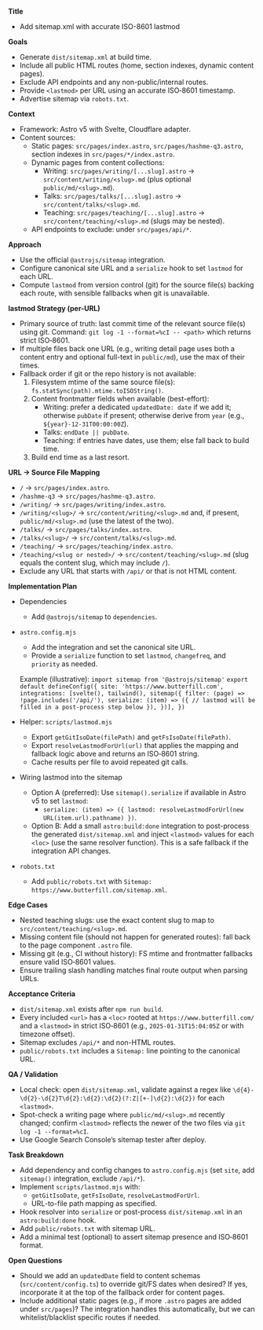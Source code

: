 **Title**
- Add sitemap.xml with accurate ISO-8601 lastmod

**Goals**
- Generate `dist/sitemap.xml` at build time.
- Include all public HTML routes (home, section indexes, dynamic content pages).
- Exclude API endpoints and any non-public/internal routes.
- Provide `<lastmod>` per URL using an accurate ISO‑8601 timestamp.
- Advertise sitemap via `robots.txt`.

**Context**
- Framework: Astro v5 with Svelte, Cloudflare adapter.
- Content sources:
  - Static pages: `src/pages/index.astro`, `src/pages/hashme-q3.astro`, section indexes in `src/pages/*/index.astro`.
  - Dynamic pages from content collections:
    - Writing: `src/pages/writing/[...slug].astro` → `src/content/writing/<slug>.md` (plus optional `public/md/<slug>.md`).
    - Talks: `src/pages/talks/[...slug].astro` → `src/content/talks/<slug>.md`.
    - Teaching: `src/pages/teaching/[...slug].astro` → `src/content/teaching/<slug>.md` (slugs may be nested).
  - API endpoints to exclude: under `src/pages/api/*`.

**Approach**
- Use the official `@astrojs/sitemap` integration.
- Configure canonical site URL and a `serialize` hook to set `lastmod` for each URL.
- Compute `lastmod` from version control (git) for the source file(s) backing each route, with sensible fallbacks when git is unavailable.

**lastmod Strategy (per-URL)**
- Primary source of truth: last commit time of the relevant source file(s) using git. Command: `git log -1 --format=%cI -- <path>` which returns strict ISO‑8601.
- If multiple files back one URL (e.g., writing detail page uses both a content entry and optional full-text in `public/md`), use the max of their times.
- Fallback order if git or the repo history is not available:
  1) Filesystem mtime of the same source file(s): `fs.statSync(path).mtime.toISOString()`.
  2) Content frontmatter fields when available (best-effort):
     - Writing: prefer a dedicated `updatedDate: date` if we add it; otherwise `pubDate` if present; otherwise derive from `year` (e.g., `${year}-12-31T00:00:00Z`).
     - Talks: `endDate || pubDate`.
     - Teaching: if entries have dates, use them; else fall back to build time.
  3) Build end time as a last resort.

**URL → Source File Mapping**
- `/` → `src/pages/index.astro`.
- `/hashme-q3` → `src/pages/hashme-q3.astro`.
- `/writing/` → `src/pages/writing/index.astro`.
- `/writing/<slug>/` → `src/content/writing/<slug>.md` and, if present, `public/md/<slug>.md` (use the latest of the two).
- `/talks/` → `src/pages/talks/index.astro`.
- `/talks/<slug>/` → `src/content/talks/<slug>.md`.
- `/teaching/` → `src/pages/teaching/index.astro`.
- `/teaching/<slug or nested>/` → `src/content/teaching/<slug>.md` (slug equals the content slug, which may include `/`).
- Exclude any URL that starts with `/api/` or that is not HTML content.

**Implementation Plan**
- Dependencies
  - Add `@astrojs/sitemap` to `dependencies`.

- `astro.config.mjs`
  - Add the integration and set the canonical site URL.
  - Provide a `serialize` function to set `lastmod`, `changefreq`, and `priority` as needed.

  Example (illustrative):
  `import sitemap from '@astrojs/sitemap'`
  `export default defineConfig({
     site: 'https://www.butterfill.com',
     integrations: [svelte(), tailwind(), sitemap({
       filter: (page) => !page.includes('/api/'),
       serialize: (item) => ({
         // lastmod will be filled in a post-process step below
       }),
     })],
  })`

- Helper: `scripts/lastmod.mjs`
  - Export `getGitIsoDate(filePath)` and `getFsIsoDate(filePath)`.
  - Export `resolveLastmodForUrl(url)` that applies the mapping and fallback logic above and returns an ISO‑8601 string.
  - Cache results per file to avoid repeated git calls.

- Wiring lastmod into the sitemap
  - Option A (preferred): Use `sitemap().serialize` if available in Astro v5 to set `lastmod`:
    - `serialize: (item) => ({ lastmod: resolveLastmodForUrl(new URL(item.url).pathname) })`.
  - Option B: Add a small `astro:build:done` integration to post-process the generated `dist/sitemap.xml` and inject `<lastmod>` values for each `<loc>` (use the same resolver function). This is a safe fallback if the integration API changes.

- `robots.txt`
  - Add `public/robots.txt` with `Sitemap: https://www.butterfill.com/sitemap.xml`.

**Edge Cases**
- Nested teaching slugs: use the exact content slug to map to `src/content/teaching/<slug>.md`.
- Missing content file (should not happen for generated routes): fall back to the page component `.astro` file.
- Missing git (e.g., CI without history): FS mtime and frontmatter fallbacks ensure valid ISO‑8601 values.
- Ensure trailing slash handling matches final route output when parsing URLs.

**Acceptance Criteria**
- `dist/sitemap.xml` exists after `npm run build`.
- Every included `<url>` has a `<loc>` rooted at `https://www.butterfill.com/` and a `<lastmod>` in strict ISO‑8601 (e.g., `2025-01-31T15:04:05Z` or with timezone offset).
- Sitemap excludes `/api/*` and non-HTML routes.
- `public/robots.txt` includes a `Sitemap:` line pointing to the canonical URL.

**QA / Validation**
- Local check: open `dist/sitemap.xml`, validate against a regex like `\d{4}-\d{2}-\d{2}T\d{2}:\d{2}:\d{2}(?:Z|[+-]\d{2}:\d{2})` for each `<lastmod>`.
- Spot-check a writing page where `public/md/<slug>.md` recently changed; confirm `<lastmod>` reflects the newer of the two files via `git log -1 --format=%cI`.
- Use Google Search Console’s sitemap tester after deploy.

**Task Breakdown**
- Add dependency and config changes to `astro.config.mjs` (set `site`, add `sitemap()` integration, exclude `/api/*`).
- Implement `scripts/lastmod.mjs` with:
  - `getGitIsoDate`, `getFsIsoDate`, `resolveLastmodForUrl`.
  - URL-to-file path mapping as specified.
- Hook resolver into `serialize` or post-process `dist/sitemap.xml` in an `astro:build:done` hook.
- Add `public/robots.txt` with sitemap URL.
- Add a minimal test (optional) to assert sitemap presence and ISO‑8601 format.

**Open Questions**
- Should we add an `updatedDate` field to content schemas (`src/content/config.ts`) to override git/FS dates when desired? If yes, incorporate it at the top of the fallback order for content pages.
- Include additional static pages (e.g., if more `.astro` pages are added under `src/pages`)? The integration handles this automatically, but we can whitelist/blacklist specific routes if needed.

